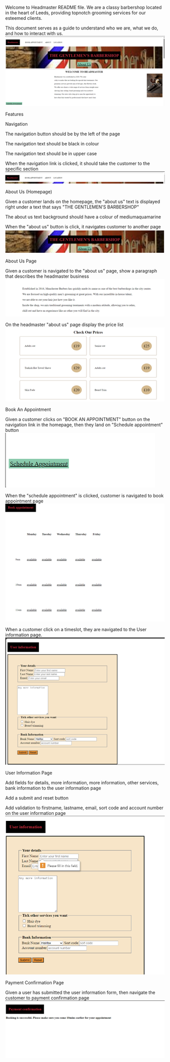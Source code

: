 
Welcome to Headmaster README file. We are a classy barbershop located in the heart of Leeds, providing topnotch grooming services for our esteemed clients. 

This document serves as a guide to understand who we are, what we do, and how to interact with us.
![alt text](image.png)

Features

Navigation

The navigation button should be by the left of the page

The navigation text should be black in colour

The navigation text should be in upper case

When the navigation link is clicked, it should take the customer to the specific section
![alt text](image-1.png)



About Us (Homepage)

Given a customer lands on the homepage, the "about us" text is displayed right under a text that says "THE GENTLEMEN'S BARBERSHOP"

The about us text background should have a colour of mediumaquamarine

When the "about us" button is click, it navigates customer to another page  
![alt text](image-2.png)

About Us Page

Given a customer is navigated to the "about us" page, show a paragraph that describes the headmaster business
![alt text](image-3.png)

On the headmaster "about us" page display the price list
![alt text](image-4.png)



Book An Appointment

Given a customer clicks on "BOOK AN APPOINTMENT" button on the navigation link in the homepage, then they land on "Schedule appointment" button
![alt text](image-5.png)

When the "schedule appointment" is clicked, customer is navigated to book appointment page
![alt text](image-6.png)

When a customer click on a timeslot, they are navigated to the User information page.
![alt text](image-7.png)


User Information Page


Add fields for details, more information, more information, other services, bank information to the user information page

Add a submit and reset button

Add validation to firstname, lastname, email, sort code and account number on the user information page
![alt text](image-8.png)

Payment Confirmation Page


Given a user has submitted the user information form, then navigate the customer to payment confirmation page
![alt text](image-9.png)


